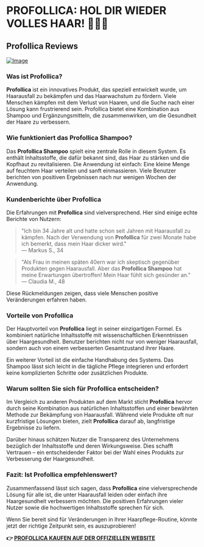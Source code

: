 # PROFOLLICA: HOL DIR WIEDER VOLLES HAAR! 💁‍♂️✨

## Profollica Reviews

[![Image](https://www2.sellhealth.com/57/profollica_728_90.jpg)](https://gchaffi.com/t9xy8lVW)

### Was ist Profollica?

**Profollica** ist ein innovatives Produkt, das speziell entwickelt wurde, um Haarausfall zu bekämpfen und das Haarwachstum zu fördern. Viele Menschen kämpfen mit dem Verlust von Haaren, und die Suche nach einer Lösung kann frustrierend sein. Profollica bietet eine Kombination aus Shampoo und Ergänzungsmitteln, die zusammenwirken, um die Gesundheit der Haare zu verbessern.

### Wie funktioniert das Profollica Shampoo?

Das **Profollica Shampoo** spielt eine zentrale Rolle in diesem System. Es enthält Inhaltsstoffe, die dafür bekannt sind, das Haar zu stärken und die Kopfhaut zu revitalisieren. Die Anwendung ist einfach: Eine kleine Menge auf feuchtem Haar verteilen und sanft einmassieren. Viele Benutzer berichten von positiven Ergebnissen nach nur wenigen Wochen der Anwendung.

### Kundenberichte über Profollica

Die Erfahrungen mit **Profollica** sind vielversprechend. Hier sind einige echte Berichte von Nutzern:

> "Ich bin 34 Jahre alt und hatte schon seit Jahren mit Haarausfall zu kämpfen. Nach der Verwendung von **Profollica** für zwei Monate habe ich bemerkt, dass mein Haar dicker wird."  
> — Markus S., 34

> "Als Frau in meinen späten 40ern war ich skeptisch gegenüber Produkten gegen Haarausfall. Aber das **Profollica Shampoo** hat meine Erwartungen übertroffen! Mein Haar fühlt sich gesünder an."  
> — Claudia M., 48

Diese Rückmeldungen zeigen, dass viele Menschen positive Veränderungen erfahren haben.

### Vorteile von Profollica

Der Hauptvorteil von **Profollica** liegt in seiner einzigartigen Formel. Es kombiniert natürliche Inhaltsstoffe mit wissenschaftlichen Erkenntnissen über Haargesundheit. Benutzer berichten nicht nur von weniger Haarausfall, sondern auch von einem verbesserten Gesamtzustand ihrer Haare.

Ein weiterer Vorteil ist die einfache Handhabung des Systems. Das Shampoo lässt sich leicht in die tägliche Pflege integrieren und erfordert keine komplizierten Schritte oder zusätzlichen Produkte.

### Warum sollten Sie sich für Profollica entscheiden?

Im Vergleich zu anderen Produkten auf dem Markt sticht **Profollica** hervor durch seine Kombination aus natürlichen Inhaltsstoffen und einer bewährten Methode zur Bekämpfung von Haarausfall. Während viele Produkte oft nur kurzfristige Lösungen bieten, zielt **Profollica** darauf ab, langfristige Ergebnisse zu liefern.

Darüber hinaus schätzen Nutzer die Transparenz des Unternehmens bezüglich der Inhaltsstoffe und deren Wirkungsweise. Dies schafft Vertrauen – ein entscheidender Faktor bei der Wahl eines Produkts zur Verbesserung der Haargesundheit.

### Fazit: Ist Profollica empfehlenswert?

Zusammenfassend lässt sich sagen, dass **Profollica** eine vielversprechende Lösung für alle ist, die unter Haarausfall leiden oder einfach ihre Haargesundheit verbessern möchten. Die positiven Erfahrungen vieler Nutzer sowie die hochwertigen Inhaltsstoffe sprechen für sich.

Wenn Sie bereit sind für Veränderungen in Ihrer Haarpflege-Routine, könnte jetzt der richtige Zeitpunkt sein, es auszuprobieren!



**👉 [PROFOLLICA KAUFEN AUF DER OFFIZIELLEN WEBSITE](https://gchaffi.com/t9xy8lVW)**